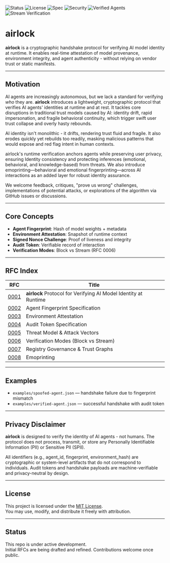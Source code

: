 ![Status](https://img.shields.io/badge/status-draft-yellow)
![License](https://img.shields.io/badge/license-MIT-blue)
![Spec](https://img.shields.io/badge/spec-RFC%200001--0006-green)
![Security](https://img.shields.io/badge/security-zero--trust-critical)
![Verified Agents](https://img.shields.io/badge/agents-cryptographically%20verified-9cf)
![Stream Verification](https://img.shields.io/badge/mode-stream%20verification-blueviolet)

# airlock
**airlock** is a cryptographic handshake protocol for verifying AI model identity at runtime.
It enables real-time attestation of model provenance, environment integrity, and agent authenticity - without relying on vendor trust or static manifests.

---

## Motivation
AI agents are increasingly autonomous, but we lack a standard for verifying *who* they are. 
**airlock** introduces a lightweight, cryptographic protocol that verifies AI agents' identities at runtime and at rest.
It tackles core disruptions in traditional trust models caused by AI: identity drift, rapid impersonation, and fragile behavioral continuity, which trigger swift user trust collapse and overly hasty rebounds.

AI identity isn't monolithic - it drifts, rendering trust fluid and fragile. It also erodes quickly yet rebuilds too readily, masking malicious patterns that would expose and red flag intent in human contexts.

airlock's runtime verification anchors agents while preserving user privacy, ensuring Identity consistency and protecting inferences (emotional, behavioral, and knowledge-based) from threats. We also introduce emoprinting—behavioral and emotional fingerprinting—across AI interactions as an added layer for robust identity assurance.

We welcome feedback, critiques, "prove us wrong" challenges, implementations of potential attacks, or explorations of the algorithm via GitHub issues or discussions.

---

## Core Concepts
- **Agent Fingerprint**: Hash of model weights + metadata
- **Environment Attestation**: Snapshot of runtime context
- **Signed Nonce Challenge**: Proof of liveness and integrity
- **Audit Token**: Verifiable record of interaction
- **Verification Modes**: Block vs Stream (RFC 0006)

---

## RFC Index
| RFC | Title |
|-----|-------|
| [0001](rfc/0001-airlock-handshake.md) | **airlock** Protocol for Verifying AI Model Identity at Runtime |
| [0002](rfc/0002-agent-fingerprint.md) | Agent Fingerprint Specification |
| [0003](rfc/0003-environment-attestation.md) | Environment Attestation |
| [0004](rfc/0004-audit-token.md) | Audit Token Specification |
| [0005](rfc/0005-threat-model.md) | Threat Model & Attack Vectors |
| [0006](rfc/0006-verification-modes.md) | Verification Modes (Block vs Stream) |
| [0007](rfc/0007-registry-governance-trust-graphs.md) | Registry Governance & Trust Graphs |
| [0008](rfc/0008-emoprinting.md) | Emoprinting |

---

## Examples
- `examples/spoofed-agent.json` — handshake failure due to fingerprint mismatch  
- `examples/verified-agent.json` — successful handshake with audit token

---

## Privacy Disclaimer
**airlock** is designed to verify the identity of AI agents - not humans. The protocol does not process, transmit, or store any Personally Identifiable Information (PII) or Sensitive PII (SPII).

All identifiers (e.g., agent_id, fingerprint, environment_hash) are cryptographic or system-level artifacts that do not correspond to individuals. Audit tokens and handshake payloads are machine-verifiable and privacy-neutral by design.

---

## License
This project is licensed under the [MIT License](LICENSE).  
You may use, modify, and distribute it freely with attribution.

---

## Status
This repo is under active development.  
Initial RFCs are being drafted and refined. Contributions welcome once public.

